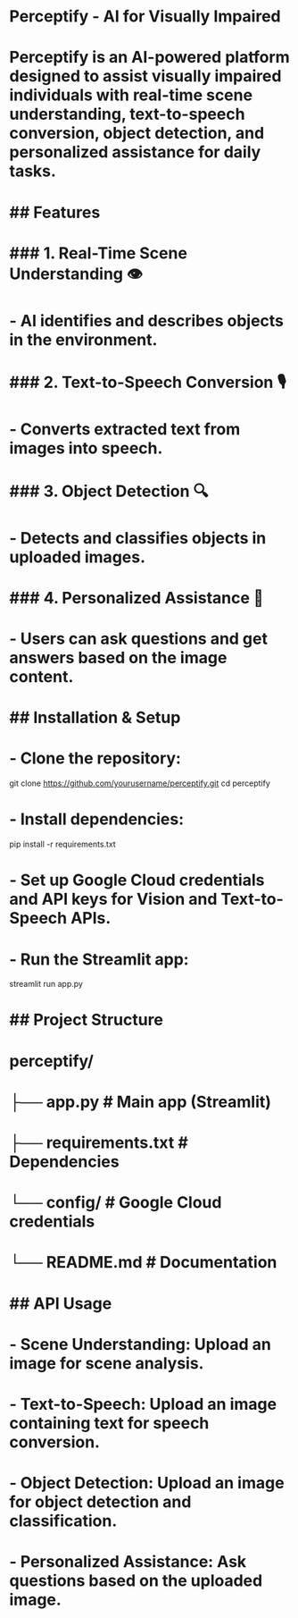 # Perceptify - AI for Visually Impaired

# **Perceptify** is an AI-powered platform designed to assist visually impaired individuals with real-time scene understanding, text-to-speech conversion, object detection, and personalized assistance for daily tasks.

# ## Features

# ### 1. **Real-Time Scene Understanding 👁️**
#    - AI identifies and describes objects in the environment.

# ### 2. **Text-to-Speech Conversion 🎙️**
#    - Converts extracted text from images into speech.

# ### 3. **Object Detection 🔍**
#    - Detects and classifies objects in uploaded images.

# ### 4. **Personalized Assistance 🤖**
#    - Users can ask questions and get answers based on the image content.

# ## Installation & Setup

# - Clone the repository:
git clone https://github.com/yourusername/perceptify.git
cd perceptify

# - Install dependencies:
pip install -r requirements.txt

# - Set up Google Cloud credentials and API keys for Vision and Text-to-Speech APIs.

# - Run the Streamlit app:
streamlit run app.py

# ## Project Structure

# perceptify/
# ├── app.py                 # Main app (Streamlit)
# ├── requirements.txt       # Dependencies
# └── config/                # Google Cloud credentials
# └── README.md              # Documentation

# ## API Usage

# - **Scene Understanding**: Upload an image for scene analysis.
# - **Text-to-Speech**: Upload an image containing text for speech conversion.
# - **Object Detection**: Upload an image for object detection and classification.
# - **Personalized Assistance**: Ask questions based on the uploaded image.
